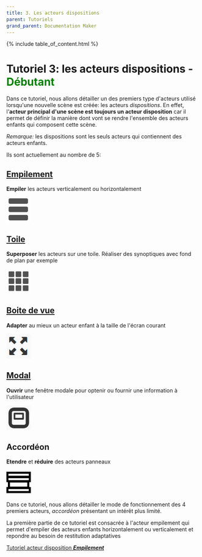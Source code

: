 ```yaml
---
title: 3. Les acteurs dispositions
parent: Tutoriels
grand_parent: Documentation Maker
---
```


{% include table_of_content.html %}

# Tutoriel 3: les acteurs dispositions - **<span style='color:green'>Débutant</span>**

Dans ce tutoriel, nous allons détailler un des premiers type d'acteurs utilisé lorsqu'une nouvelle scène est créée: les acteurs _dispositions_. En effet, l'**acteur principal d'une scène est toujours un acteur disposition** car il permet de définir la manière dont vont se rendre l'ensemble des acteurs enfants qui composent cette scène.

_Remarque:_ les dispositions sont les seuls acteurs qui contiennent des acteurs enfants.

Ils sont actuellement au nombre de 5:

## [Empilement](part1.md)

**Empiler** les acteurs verticalement ou horizontalement

![Empilement](assets/actor_stack.png)

## [Toile](part2.md)

**Superposer** les acteurs sur une toile. Réaliser des synoptiques avec fond de plan par exemple

![Toile](assets/actor_canvas.png)

## [Boite de vue](part3.md)

**Adapter** au mieux un acteur enfant à la taille de l'écran courant

![Boite de vue](assets/actor_viewbox.png)

## [Modal](part4.md)

**Ouvrir** une fenêtre modale pour optenir ou fournir une information à l'utilisateur

![Modal](assets/actor_modal.png)

## Accordéon

**Etendre** et **réduire** des acteurs panneaux

![Accordéon](assets/actor_accordion.png)

Dans ce tutoriel, nous allons détailler le mode de fonctionnement des 4 premiers acteurs, _accordéon_ présentant un intérêt plus limité.

La première partie de ce tutoriel est consacrée à l'acteur empilement qui permet d'empiler des acteurs enfants horizontalement ou verticalement et repondre au besoin de restitution adaptatives

[Tutoriel acteur disposition **_Empilement_**](part1.md)
